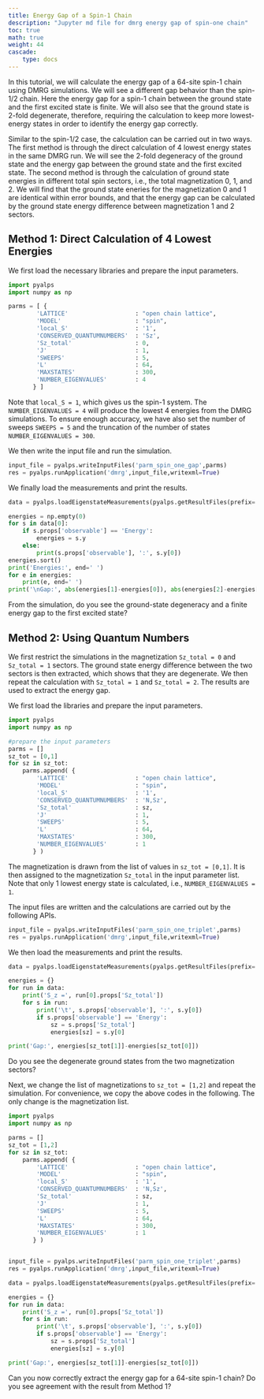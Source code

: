 ```yaml
---
title: Energy Gap of a Spin-1 Chain
description: "Jupyter md file for dmrg energy gap of spin-one chain"
toc: true
math: true
weight: 44
cascade:
    type: docs
---
```


In this tutorial, we will calculate the energy gap of a 64-site spin-1 chain using DMRG simulations. We will see a different gap behavior than the spin-1/2 chain. Here the energy gap for a spin-1 chain between the ground state and the first excited state is finite. We will also see that the ground state is 2-fold degenerate, therefore, requiring the calculation to keep more lowest-energy states in order to identify the energy gap correctly. 

Similar to the spin-1/2 case, the calculation can be carried out in two ways. The first method is through the direct calculation of 4 lowest energy states in the same DMRG run. We will see the 2-fold degeneracy of the ground state and the energy gap between the ground state and the first excited state. The second method is through the calculation of ground state energies in different total spin sectors, i.e., the total magnetization 0, 1, and 2. We will find that the ground state eneries for the magnetization 0 and 1 are identical within error bounds, and that the energy gap can be calculated by the ground state energy difference between magnetization 1 and 2 sectors. 

## Method 1: Direct Calculation of 4 Lowest Energies

We first load the necessary libraries and prepare the input parameters.


```python
import pyalps
import numpy as np

parms = [ { 
        'LATTICE'                   : "open chain lattice", 
        'MODEL'                     : "spin",
        'local_S'                   : '1',
        'CONSERVED_QUANTUMNUMBERS'  : 'Sz',
        'Sz_total'                  : 0,
        'J'                         : 1,
        'SWEEPS'                    : 5,
        'L'                         : 64,
        'MAXSTATES'                 : 300,
        'NUMBER_EIGENVALUES'        : 4
       } ]

```

Note that `local_S = 1`, which gives us the spin-1 system. The `NUMBER_EIGENVALUES = 4` will produce the lowest 4 energies from the DMRG simulations. To ensure enough accuracy, we have also set the number of sweeps `SWEEPS = 5` and the truncation of the number of states `NUMBER_EIGENVALUES = 300`. 

We then write the input file and run the simulation.


```python
input_file = pyalps.writeInputFiles('parm_spin_one_gap',parms)
res = pyalps.runApplication('dmrg',input_file,writexml=True)
```

We finally load the measurements and print the results.


```python
data = pyalps.loadEigenstateMeasurements(pyalps.getResultFiles(prefix='parm_spin_one_gap'))

energies = np.empty(0)
for s in data[0]:
    if s.props['observable'] == 'Energy':
        energies = s.y
    else:
        print(s.props['observable'], ':', s.y[0])
energies.sort()
print('Energies:', end=' ')
for e in energies:
    print(e, end=' ')
print('\nGap:', abs(energies[1]-energies[0]), abs(energies[2]-energies[1]))
```

From the simulation, do you see the ground-state degeneracy and a finite energy gap to the first excited state?

## Method 2: Using Quantum Numbers

We first restrict the simulations in the magnetization `Sz_total = 0` and `Sz_total = 1` sectors. The ground state energy difference between the two sectors is then extracted, which shows that they are degenerate. We then repeat the calculation with `Sz_total = 1` and `Sz_total = 2`. The results are used to extract the energy gap. 

We first load the libraries and prepare the input parameters.


```python
import pyalps
import numpy as np

#prepare the input parameters
parms = []
sz_tot = [0,1]
for sz in sz_tot:
    parms.append( {
        'LATTICE'                   : "open chain lattice", 
        'MODEL'                     : "spin",
        'local_S'                   : '1',
        'CONSERVED_QUANTUMNUMBERS'  : 'N,Sz',
        'Sz_total'                  : sz,
        'J'                         : 1,
        'SWEEPS'                    : 5,
        'L'                         : 64,
        'MAXSTATES'                 : 300,
        'NUMBER_EIGENVALUES'        : 1
       } )
```

The magnetization is drawn from the list of values in `sz_tot = [0,1]`. It is then assigned to the magnetization `Sz_total` in the input parameter list. Note that only 1 lowest energy state is calculated, i.e., `NUMBER_EIGENVALUES = 1`. 

The input files are written and the calculations are carried out by the following APIs.


```python
input_file = pyalps.writeInputFiles('parm_spin_one_triplet',parms)
res = pyalps.runApplication('dmrg',input_file,writexml=True)
```

We then load the measurements and print the results.


```python
data = pyalps.loadEigenstateMeasurements(pyalps.getResultFiles(prefix='parm_spin_one_triplet'))

energies = {}
for run in data:
    print('S_z =', run[0].props['Sz_total'])
    for s in run:
        print('\t', s.props['observable'], ':', s.y[0])
        if s.props['observable'] == 'Energy':
            sz = s.props['Sz_total']
            energies[sz] = s.y[0]

print('Gap:', energies[sz_tot[1]]-energies[sz_tot[0]])
```

Do you see the degenerate ground states from the two magnetization sectors?

Next, we change the list of magnetizations to `sz_tot = [1,2]` and repeat the simulation. For convenience, we copy the above codes in the following. The only change is the magnetization list. 


```python
import pyalps
import numpy as np

parms = []
sz_tot = [1,2]
for sz in sz_tot:
    parms.append( {
        'LATTICE'                   : "open chain lattice", 
        'MODEL'                     : "spin",
        'local_S'                   : '1',
        'CONSERVED_QUANTUMNUMBERS'  : 'N,Sz',
        'Sz_total'                  : sz,
        'J'                         : 1,
        'SWEEPS'                    : 5,
        'L'                         : 64,
        'MAXSTATES'                 : 300,
        'NUMBER_EIGENVALUES'        : 1
       } )


input_file = pyalps.writeInputFiles('parm_spin_one_triplet',parms)
res = pyalps.runApplication('dmrg',input_file,writexml=True)

data = pyalps.loadEigenstateMeasurements(pyalps.getResultFiles(prefix='parm_spin_one_triplet'))

energies = {}
for run in data:
    print('S_z =', run[0].props['Sz_total'])
    for s in run:
        print('\t', s.props['observable'], ':', s.y[0])
        if s.props['observable'] == 'Energy':
            sz = s.props['Sz_total']
            energies[sz] = s.y[0]

print('Gap:', energies[sz_tot[1]]-energies[sz_tot[0]])
```

Can you now correctly extract the energy gap for a 64-site spin-1 chain? Do you see agreement with the result from Method 1?
